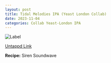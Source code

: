 ```yaml
---
layout: post
title: Tidal Melodies IPA (Yeast London Collab)
date: 2023-11-04
categories: Collab Yeast-London IPA
---
```

![Label](https://assets.untappd.com/site/beer_logos_hd/beer-5625665_64080_hd.jpeg)

[Untappd Link](https://untp.beer/yNA2p)

__Recipe:__ Siren Soundwave
